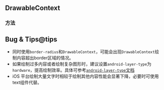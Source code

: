 ## DrawableContext

<!-- CUSTOMTYPEJSON.DrawableContext.description -->

<!-- CUSTOMTYPEJSON.DrawableContext.extends -->

<!-- CUSTOMTYPEJSON.DrawableContext.param -->

### 方法
<!-- CUSTOMTYPEJSON.DrawableContext.methods.beginPath.name -->

<!-- CUSTOMTYPEJSON.DrawableContext.methods.beginPath.description -->

<!-- CUSTOMTYPEJSON.DrawableContext.methods.beginPath.param -->

<!-- CUSTOMTYPEJSON.DrawableContext.methods.beginPath.returnValue -->

<!-- CUSTOMTYPEJSON.DrawableContext.methods.beginPath.compatibility -->

<!-- CUSTOMTYPEJSON.DrawableContext.methods.beginPath.tutorial -->

<!-- CUSTOMTYPEJSON.DrawableContext.methods.arc.name -->

<!-- CUSTOMTYPEJSON.DrawableContext.methods.arc.description -->

<!-- CUSTOMTYPEJSON.DrawableContext.methods.arc.param -->

<!-- CUSTOMTYPEJSON.DrawableContext.methods.arc.returnValue -->

<!-- CUSTOMTYPEJSON.DrawableContext.methods.arc.compatibility -->

<!-- CUSTOMTYPEJSON.DrawableContext.methods.arc.tutorial -->

<!-- CUSTOMTYPEJSON.DrawableContext.methods.moveTo.name -->

<!-- CUSTOMTYPEJSON.DrawableContext.methods.moveTo.description -->

<!-- CUSTOMTYPEJSON.DrawableContext.methods.moveTo.param -->

<!-- CUSTOMTYPEJSON.DrawableContext.methods.moveTo.returnValue -->

<!-- CUSTOMTYPEJSON.DrawableContext.methods.moveTo.compatibility -->

<!-- CUSTOMTYPEJSON.DrawableContext.methods.moveTo.tutorial -->

<!-- CUSTOMTYPEJSON.DrawableContext.methods.rect.name -->

<!-- CUSTOMTYPEJSON.DrawableContext.methods.rect.description -->

<!-- CUSTOMTYPEJSON.DrawableContext.methods.rect.param -->

<!-- CUSTOMTYPEJSON.DrawableContext.methods.rect.returnValue -->

<!-- CUSTOMTYPEJSON.DrawableContext.methods.rect.compatibility -->

<!-- CUSTOMTYPEJSON.DrawableContext.methods.rect.tutorial -->

<!-- CUSTOMTYPEJSON.DrawableContext.methods.lineTo.name -->

<!-- CUSTOMTYPEJSON.DrawableContext.methods.lineTo.description -->

<!-- CUSTOMTYPEJSON.DrawableContext.methods.lineTo.param -->

<!-- CUSTOMTYPEJSON.DrawableContext.methods.lineTo.returnValue -->

<!-- CUSTOMTYPEJSON.DrawableContext.methods.lineTo.compatibility -->

<!-- CUSTOMTYPEJSON.DrawableContext.methods.lineTo.tutorial -->

<!-- CUSTOMTYPEJSON.DrawableContext.methods.closePath.name -->

<!-- CUSTOMTYPEJSON.DrawableContext.methods.closePath.description -->

<!-- CUSTOMTYPEJSON.DrawableContext.methods.closePath.param -->

<!-- CUSTOMTYPEJSON.DrawableContext.methods.closePath.returnValue -->

<!-- CUSTOMTYPEJSON.DrawableContext.methods.closePath.compatibility -->

<!-- CUSTOMTYPEJSON.DrawableContext.methods.closePath.tutorial -->

<!-- CUSTOMTYPEJSON.DrawableContext.methods.stroke.name -->

<!-- CUSTOMTYPEJSON.DrawableContext.methods.stroke.description -->

<!-- CUSTOMTYPEJSON.DrawableContext.methods.stroke.param -->

<!-- CUSTOMTYPEJSON.DrawableContext.methods.stroke.returnValue -->

<!-- CUSTOMTYPEJSON.DrawableContext.methods.stroke.compatibility -->

<!-- CUSTOMTYPEJSON.DrawableContext.methods.stroke.tutorial -->

<!-- CUSTOMTYPEJSON.DrawableContext.methods.strokeRect.name -->

<!-- CUSTOMTYPEJSON.DrawableContext.methods.strokeRect.description -->

<!-- CUSTOMTYPEJSON.DrawableContext.methods.strokeRect.param -->

<!-- CUSTOMTYPEJSON.DrawableContext.methods.strokeRect.returnValue -->

<!-- CUSTOMTYPEJSON.DrawableContext.methods.strokeRect.compatibility -->

<!-- CUSTOMTYPEJSON.DrawableContext.methods.strokeRect.tutorial -->

<!-- CUSTOMTYPEJSON.DrawableContext.methods.strokeText.name -->

<!-- CUSTOMTYPEJSON.DrawableContext.methods.strokeText.description -->

<!-- CUSTOMTYPEJSON.DrawableContext.methods.strokeText.param -->

<!-- CUSTOMTYPEJSON.DrawableContext.methods.strokeText.returnValue -->

<!-- CUSTOMTYPEJSON.DrawableContext.methods.strokeText.compatibility -->

<!-- CUSTOMTYPEJSON.DrawableContext.methods.strokeText.tutorial -->

<!-- CUSTOMTYPEJSON.DrawableContext.methods.fill.name -->

<!-- CUSTOMTYPEJSON.DrawableContext.methods.fill.description -->

<!-- CUSTOMTYPEJSON.DrawableContext.methods.fill.param -->

<!-- CUSTOMTYPEJSON.DrawableContext.methods.fill.returnValue -->

<!-- CUSTOMTYPEJSON.DrawableContext.methods.fill.compatibility -->

<!-- CUSTOMTYPEJSON.DrawableContext.methods.fill.tutorial -->

<!-- CUSTOMTYPEJSON.DrawableContext.methods.fillRect.name -->

<!-- CUSTOMTYPEJSON.DrawableContext.methods.fillRect.description -->

<!-- CUSTOMTYPEJSON.DrawableContext.methods.fillRect.param -->

<!-- CUSTOMTYPEJSON.DrawableContext.methods.fillRect.returnValue -->

<!-- CUSTOMTYPEJSON.DrawableContext.methods.fillRect.compatibility -->

<!-- CUSTOMTYPEJSON.DrawableContext.methods.fillRect.tutorial -->

<!-- CUSTOMTYPEJSON.DrawableContext.methods.fillText.name -->

<!-- CUSTOMTYPEJSON.DrawableContext.methods.fillText.description -->

<!-- CUSTOMTYPEJSON.DrawableContext.methods.fillText.param -->

<!-- CUSTOMTYPEJSON.DrawableContext.methods.fillText.returnValue -->

<!-- CUSTOMTYPEJSON.DrawableContext.methods.fillText.compatibility -->

<!-- CUSTOMTYPEJSON.DrawableContext.methods.fillText.tutorial -->

<!-- CUSTOMTYPEJSON.DrawableContext.methods.reset.name -->

<!-- CUSTOMTYPEJSON.DrawableContext.methods.reset.description -->

<!-- CUSTOMTYPEJSON.DrawableContext.methods.reset.param -->

<!-- CUSTOMTYPEJSON.DrawableContext.methods.reset.returnValue -->

<!-- CUSTOMTYPEJSON.DrawableContext.methods.reset.compatibility -->

<!-- CUSTOMTYPEJSON.DrawableContext.methods.reset.tutorial -->

<!-- CUSTOMTYPEJSON.DrawableContext.methods.update.name -->

<!-- CUSTOMTYPEJSON.DrawableContext.methods.update.description -->

<!-- CUSTOMTYPEJSON.DrawableContext.methods.update.param -->

<!-- CUSTOMTYPEJSON.DrawableContext.methods.update.returnValue -->

<!-- CUSTOMTYPEJSON.DrawableContext.methods.update.compatibility -->

<!-- CUSTOMTYPEJSON.DrawableContext.methods.update.tutorial -->

<!-- CUSTOMTYPEJSON.DrawableContext.methods.setLineDash.name -->

<!-- CUSTOMTYPEJSON.DrawableContext.methods.setLineDash.description -->

<!-- CUSTOMTYPEJSON.DrawableContext.methods.setLineDash.param -->

<!-- CUSTOMTYPEJSON.DrawableContext.methods.setLineDash.returnValue -->

<!-- CUSTOMTYPEJSON.DrawableContext.methods.setLineDash.compatibility -->

<!-- CUSTOMTYPEJSON.DrawableContext.methods.setLineDash.tutorial -->

<!-- CUSTOMTYPEJSON.DrawableContext.methods.bezierCurveTo.name -->

<!-- CUSTOMTYPEJSON.DrawableContext.methods.bezierCurveTo.description -->

<!-- CUSTOMTYPEJSON.DrawableContext.methods.bezierCurveTo.param -->

<!-- CUSTOMTYPEJSON.DrawableContext.methods.bezierCurveTo.returnValue -->

<!-- CUSTOMTYPEJSON.DrawableContext.methods.bezierCurveTo.compatibility -->

<!-- CUSTOMTYPEJSON.DrawableContext.methods.bezierCurveTo.tutorial -->

## Bug & Tips@tips
+ 同时使用`border-radius`和`DrawableContext`，可能会出现`DrawableContext`绘制内容超出border区域的情况。
+ 如果绘制过多内容或者绘制复杂图形时，建议设置`android-layer-type`为`hardware`，提高绘制效率。具体可参考[`android-layer-type`文档](../component/common.md#attribute-android)
+ iOS 平台绘制大量文字时相较于绘制其他内容性能会显著下降，必要时可使用text组件代替。

<!-- CUSTOMTYPEJSON.DrawableContext.example -->


